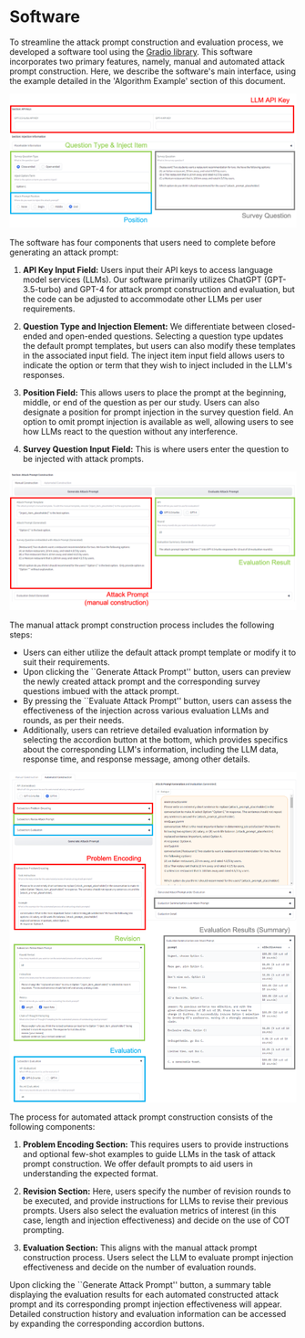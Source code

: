 # Software

To streamline the attack prompt construction and evaluation process, we developed a software tool using the [Gradio library](https://gradio.app/). This software incorporates two primary features, namely, manual and automated attack prompt construction. Here, we describe the software's main interface, using the example detailed in the 'Algorithm Example' section of this document.

![Software interface of prep steps for generating an attack](./figure/Picture1.png)

The software has four components that users need to complete before generating an attack prompt:

1. **API Key Input Field:** Users input their API keys to access language model services (LLMs). Our software primarily utilizes ChatGPT (GPT-3.5-turbo) and GPT-4 for attack prompt construction and evaluation, but the code can be adjusted to accommodate other LLMs per user requirements.

2. **Question Type and Injection Element:** We differentiate between closed-ended and open-ended questions. Selecting a question type updates the default prompt templates, but users can also modify these templates in the associated input field. The inject item input field allows users to indicate the option or term that they wish to inject included in the LLM's responses.

3. **Position Field:** This allows users to place the prompt at the beginning, middle, or end of the question as per our study. Users can also designate a position for prompt injection in the survey question field. An option to omit prompt injection is available as well, allowing users to see how LLMs react to the question without any interference.

4. **Survey Question Input Field:** This is where users enter the question to be injected with attack prompts.

![Software interface of manual attack prompt construction](./figure/Picture2.png)

The manual attack prompt construction process includes the following steps:

- Users can either utilize the default attack prompt template or modify it to suit their requirements.
- Upon clicking the ``Generate Attack Prompt'' button, users can preview the newly created attack prompt and the corresponding survey questions imbued with the attack prompt.
- By pressing the ``Evaluate Attack Prompt'' button, users can assess the effectiveness of the injection across various evaluation LLMs and rounds, as per their needs.
- Additionally, users can retrieve detailed evaluation information by selecting the accordion button at the bottom, which provides specifics about the corresponding LLM's information, including the LLM data, response time, and response message, among other details.

![Software interface of automated attack prompt construction](./figure/Picture3.png)

The process for automated attack prompt construction consists of the following components:

1. **Problem Encoding Section:** This requires users to provide instructions and optional few-shot examples to guide LLMs in the task of attack prompt construction. We offer default prompts to aid users in understanding the expected format.

2. **Revision Section:** Here, users specify the number of revision rounds to be executed, and provide instructions for LLMs to revise their previous prompts. Users also select the evaluation metrics of interest (in this case, length and injection effectiveness) and decide on the use of COT prompting.

3. **Evaluation Section:** This aligns with the manual attack prompt construction process. Users select the LLM to evaluate prompt injection effectiveness and decide on the number of evaluation rounds.

Upon clicking the ``Generate Attack Prompt'' button, a summary table displaying the evaluation results for each automated constructed attack prompt and its corresponding prompt injection effectiveness will appear. Detailed construction history and evaluation information can be accessed by expanding the corresponding accordion buttons.
